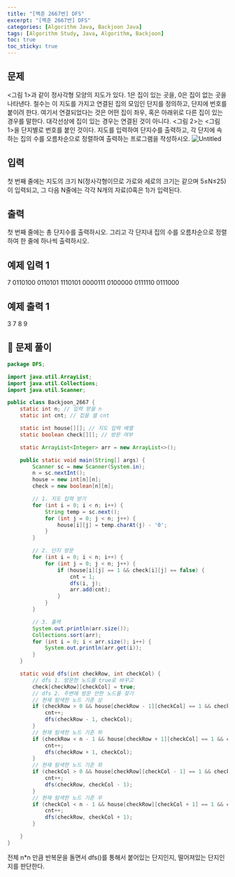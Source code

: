 ```yaml
---
title: "[백준 2667번] DFS"
excerpt: "[백준 2667번] DFS"
categories: [Algorithm Java, Backjoon Java]
tags: [Algorithm Study, Java, Algorithm, Backjoon]
toc: true
toc_sticky: true
---
```


## 문제

<그림 1>과 같이 정사각형 모양의 지도가 있다. 1은 집이 있는 곳을, 0은 집이 없는 곳을 나타낸다. 철수는 이 지도를 가지고 연결된 집의 모임인 단지를 정의하고, 단지에 번호를 붙이려 한다. 여기서 연결되었다는 것은 어떤 집이 좌우, 혹은 아래위로 다른 집이 있는 경우를 말한다. 대각선상에 집이 있는 경우는 연결된 것이 아니다. <그림 2>는 <그림 1>을 단지별로 번호를 붙인 것이다. 지도를 입력하여 단지수를 출력하고, 각 단지에 속하는 집의 수를 오름차순으로 정렬하여 출력하는 프로그램을 작성하시오.
![Untitled](https://user-images.githubusercontent.com/96654391/174782777-8ec9fd00-1976-4fa1-852c-9741f1888a8b.png)



## 입력

첫 번째 줄에는 지도의 크기 N(정사각형이므로 가로와 세로의 크기는 같으며 5≤N≤25)이 입력되고, 그 다음 N줄에는 각각 N개의 자료(0혹은 1)가 입력된다.

## 출력

첫 번째 줄에는 총 단지수를 출력하시오. 그리고 각 단지내 집의 수를 오름차순으로 정렬하여 한 줄에 하나씩 출력하시오.

## 예제 입력 1 

7
0110100
0110101
1110101
0000111
0100000
0111110
0111000

## 예제 출력 1 

3
7
8
9

## 📌 문제 풀이

```java
package DFS;

import java.util.ArrayList;
import java.util.Collections;
import java.util.Scanner;

public class Backjoon_2667 {
    static int n; // 입력 받을 n
    static int cnt; // 집을 셀 cnt

    static int house[][]; // 지도 입력 배열
    static boolean check[][]; // 방문 여부

    static ArrayList<Integer> arr = new ArrayList<>();

    public static void main(String[] args) {
        Scanner sc = new Scanner(System.in);
        n = sc.nextInt();
        house = new int[n][n];
        check = new boolean[n][n];

        // 1. 지도 입력 받기
        for (int i = 0; i < n; i++) {
            String temp = sc.next();
            for (int j = 0; j < n; j++) {
                house[i][j] = temp.charAt(j) - '0';
            }
        }

        // 2. 단지 방문
        for (int i = 0; i < n; i++) {
            for (int j = 0; j < n; j++) {
                if (house[i][j] == 1 && check[i][j] == false) {
                    cnt = 1;
                    dfs(i, j);
                    arr.add(cnt);
                }
            }
        }

        // 3. 출력
        System.out.println(arr.size());
        Collections.sort(arr);
        for (int i = 0; i < arr.size(); i++) {
            System.out.println(arr.get(i));
        }
    }

    static void dfs(int checkRow, int checkCol) {
        // dfs 1. 방문한 노드를 true로 바꾸고
        check[checkRow][checkCol] = true;
        // dfs 2. 주변에 방문 안한 노드를 찾기
        // 현재 탐색한 노드 기준 상
        if (checkRow > 0 && house[checkRow - 1][checkCol] == 1 && check[checkRow - 1][checkCol] == false) {
            cnt++;
            dfs(checkRow - 1, checkCol);
        }
        // 현재 탐색한 노드 기준 하
        if (checkRow < n - 1 && house[checkRow + 1][checkCol] == 1 && check[checkRow + 1][checkCol] == false) {
            cnt++;
            dfs(checkRow + 1, checkCol);
        }
        // 현재 탐색한 노드 기준 좌
        if (checkCol > 0 && house[checkRow][checkCol - 1] == 1 && check[checkRow][checkCol - 1] == false) {
            cnt++;
            dfs(checkRow, checkCol - 1);
        }
        // 현재 탐색한 노드 기준 우
        if (checkCol < n - 1 && house[checkRow][checkCol + 1] == 1 && check[checkRow][checkCol + 1] == false) {
            cnt++;
            dfs(checkRow, checkCol + 1);
        }

    }
}
```
전체 n*n 만큼 반복문을 돌면서 dfs()를 통해서 붙어있는 단지인지, 떨어져있는 단지인지를 판단한다. 